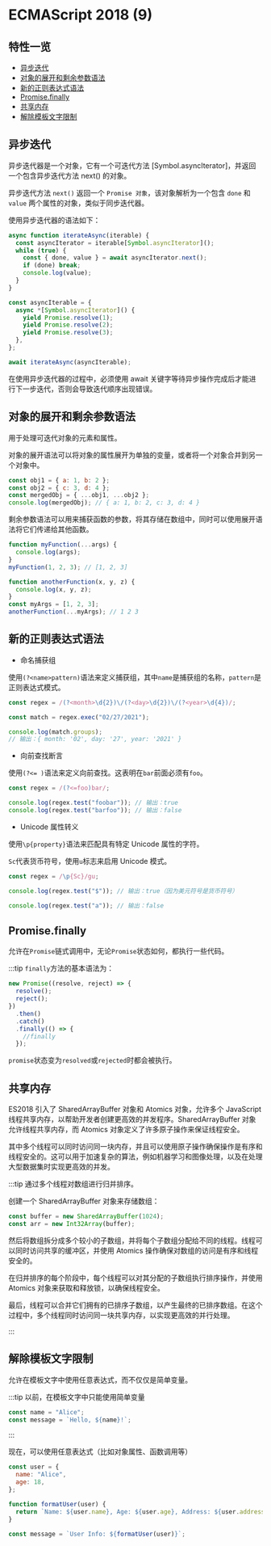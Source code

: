 # ECMAScript 2018 (9)

## 特性一览

- [异步迭代](#异步迭代)
- [对象的展开和剩余参数语法](#对象的展开和剩余参数语法)
- [新的正则表达式语法](#新的正则表达式语法)
- [Promise.finally](#promise-finally)
- [共享内存](#共享内存)
- [解除模板文字限制](#解除模板文字限制)

## 异步迭代

异步迭代器是一个对象，它有一个可迭代方法 [Symbol.asyncIterator]，并返回一个包含异步迭代方法 next() 的对象。

异步迭代方法 `next()` 返回一个 `Promise 对象`，该对象解析为一个包含 `done` 和 `value` 两个属性的对象，类似于同步迭代器。

使用异步迭代器的语法如下：

```javascript
async function iterateAsync(iterable) {
  const asyncIterator = iterable[Symbol.asyncIterator]();
  while (true) {
    const { done, value } = await asyncIterator.next();
    if (done) break;
    console.log(value);
  }
}

const asyncIterable = {
  async *[Symbol.asyncIterator]() {
    yield Promise.resolve(1);
    yield Promise.resolve(2);
    yield Promise.resolve(3);
  },
};

await iterateAsync(asyncIterable);
```

在使用异步迭代器的过程中，必须使用 await 关键字等待异步操作完成后才能进行下一步迭代，否则会导致迭代顺序出现错误。

## 对象的展开和剩余参数语法

用于处理可迭代对象的元素和属性。

对象的展开语法可以将对象的属性展开为单独的变量，或者将一个对象合并到另一个对象中。

```js
const obj1 = { a: 1, b: 2 };
const obj2 = { c: 3, d: 4 };
const mergedObj = { ...obj1, ...obj2 };
console.log(mergedObj); // { a: 1, b: 2, c: 3, d: 4 }
```

剩余参数语法可以用来捕获函数的参数，将其存储在数组中，同时可以使用展开语法将它们传递给其他函数。

```js
function myFunction(...args) {
  console.log(args);
}
myFunction(1, 2, 3); // [1, 2, 3]

function anotherFunction(x, y, z) {
  console.log(x, y, z);
}
const myArgs = [1, 2, 3];
anotherFunction(...myArgs); // 1 2 3
```

## 新的正则表达式语法

- 命名捕获组

使用`(?<name>pattern)`语法来定义捕获组，其中`name`是捕获组的名称，`pattern`是正则表达式模式。

```js
const regex = /(?<month>\d{2})\/(?<day>\d{2})\/(?<year>\d{4})/;

const match = regex.exec("02/27/2021");

console.log(match.groups);
// 输出：{ month: '02', day: '27', year: '2021' }
```

- 向前查找断言

使用`(?<= )`语法来定义向前查找。这表明在`bar`前面必须有`foo`。

```js
const regex = /(?<=foo)bar/;

console.log(regex.test("foobar")); // 输出：true
console.log(regex.test("barfoo")); // 输出：false
```

- Unicode 属性转义

使用`\p{property}`语法来匹配具有特定 Unicode 属性的字符。

`Sc`代表货币符号，使用`u`标志来启用 Unicode 模式。

```js
const regex = /\p{Sc}/gu;

console.log(regex.test("$")); // 输出：true（因为美元符号是货币符号）

console.log(regex.test("a")); // 输出：false
```

## Promise.finally

允许在`Promise`链式调用中，无论`Promise`状态如何，都执行一些代码。

:::tip `finally`方法的基本语法为：

```js
new Promise((resolve, reject) => {
  resolve();
  reject();
})
  .then()
  .catch()
  .finally(() => {
    //finally
  });
```

`promise`状态变为`resolved`或`rejected`时都会被执行。

## 共享内存

ES2018 引入了 SharedArrayBuffer 对象和 Atomics 对象，允许多个 JavaScript 线程共享内存，以帮助开发者创建更高效的并发程序。SharedArrayBuffer 对象允许线程共享内存，而 Atomics 对象定义了许多原子操作来保证线程安全。

其中多个线程可以同时访问同一块内存，并且可以使用原子操作确保操作是有序和线程安全的。这可以用于加速复杂的算法，例如机器学习和图像处理，以及在处理大型数据集时实现更高效的并发。

:::tip 通过多个线程对数组进行归并排序。

创建一个 SharedArrayBuffer 对象来存储数组：

```javascript
const buffer = new SharedArrayBuffer(1024);
const arr = new Int32Array(buffer);
```

然后将数组拆分成多个较小的子数组，并将每个子数组分配给不同的线程。线程可以同时访问共享的缓冲区，并使用 Atomics 操作确保对数组的访问是有序和线程安全的。

在归并排序的每个阶段中，每个线程可以对其分配的子数组执行排序操作，并使用 Atomics 对象来获取和释放锁，以确保线程安全。

最后，线程可以合并它们拥有的已排序子数组，以产生最终的已排序数组。在这个过程中，多个线程同时访问同一块共享内存，以实现更高效的并行处理。

:::

## 解除模板文字限制

允许在模板文字中使用任意表达式，而不仅仅是简单变量。

:::tip 以前，在模板文字中只能使用简单变量

```js
const name = "Alice";
const message = `Hello, ${name}!`;
```

:::

现在，可以使用任意表达式（比如对象属性、函数调用等）

```js
const user = {
  name: "Alice",
  age: 18,
};

function formatUser(user) {
  return `Name: ${user.name}, Age: ${user.age}, Address: ${user.address}`;
}

const message = `User Info: ${formatUser(user)}`;
```
